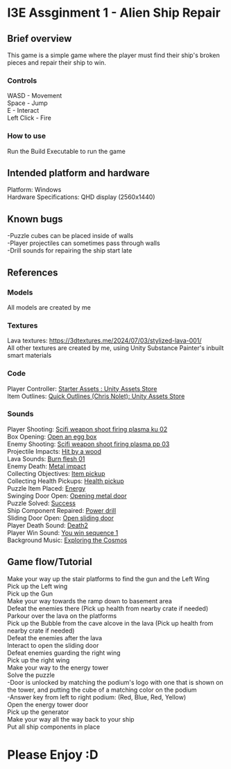 # I3E Assginment 1 - Alien Ship Repair
## Brief overview
This game is a simple game where the player must find their ship's broken pieces and repair their ship to win.
### Controls
WASD - Movement<br/>
Space - Jump<br/>
E - Interact<br/>
Left Click - Fire<br/>
### How to use
Run the Build Executable to run the game

## Intended platform and hardware
Platform: Windows<br/>
Hardware Specifications: QHD display (2560x1440)<br/>

## Known bugs
-Puzzle cubes can be placed inside of walls <br/>
-Player projectiles can sometimes pass through walls <br/>
-Drill sounds for repairing the ship start late<br/>

## References
### Models
All models are created by me
### Textures
Lava textures: https://3dtextures.me/2024/07/03/stylized-lava-001/<br/>
All other textures are created by me, using Unity Substance Painter's inbuilt smart materials
### Code
Player Controller: [Starter Assets : Unity Assets Store](https://assetstore.unity.com/packages/essentials/starter-assets-character-controllers-urp-267961?srsltid=AfmBOopwNbftk8lbgmCCX9WvvS_A8_Uv_wj1qGvzOyF7IJB54vSBqTKp)<br/>
Item Outlines: [Quick Outlines (Chris Nolet): Unity Assets Store](https://assetstore.unity.com/packages/tools/particles-effects/quick-outline-115488?aid=1101l9Bhe )<br/>
### Sounds
Player Shooting: [Scifi weapon shoot firing plasma ku 02](https://pixabay.com/sound-effects/sci-fi-weapon-shoot-firing-plasma-ku-02-233815/)<br/>
Box Opening: [Open an egg box](https://pixabay.com/sound-effects/open-a-egg-box-345735/)<br/>
Enemy Shooting: [Scifi weapon shoot firing plasma pp 03](https://pixabay.com/sound-effects/sci-fi-weapon-shoot-firing-plasma-pp-03-233823/)<br/>
Projectile Impacts: [Hit by a wood](https://pixabay.com/sound-effects/hit-by-a-wood-230542/)<br/>
Lava Sounds: [Burn flesh 01](https://pixabay.com/sound-effects/burn-flesh-01-266302/)<br/>
Enemy Death: [Metal impact](https://pixabay.com/sound-effects/metal-impact-247482/)<br/>
Collecting Objectives: [Item pickup](https://pixabay.com/sound-effects/item-pickup-37089/)<br/>
Collecting Health Pickups: [Health pickup](https://pixabay.com/sound-effects/health-pickup-6860/)<br/>
Puzzle Item Placed: [Energy](https://pixabay.com/sound-effects/energy-90321/)<br/>
Swinging Door Open: [Opening metal door](https://pixabay.com/sound-effects/opening-metal-door-98518/)<br/>
Puzzle Solved: [Success](https://pixabay.com/sound-effects/success-83493/)<br/>
Ship Component Repaired: [Power drill](https://pixabay.com/sound-effects/power-drill-90294/)<br/>
Sliding Door Open: [Open sliding door](https://pixabay.com/sound-effects/open-sliding-door-105746/)<br/>
Player Death Sound: [Death2](https://pixabay.com/sound-effects/death2-340040/)<br/>
Player Win Sound: [You win sequence 1](https://pixabay.com/sound-effects/you-win-sequence-1-183948/)<br/>
Background Music: [Exploring the Cosmos](https://pixabay.com/music/corporate-exploring-the-cosmos-235442/)<br/>


## Game flow/Tutorial
Make your way up the stair platforms to find the gun and the Left Wing <br/>
Pick up the Left wing <br/>
Pick up the Gun <br/>
Make your way towards the ramp down to basement area <br/>
Defeat the enemies there (Pick up health from nearby crate if needed) <br/>
Parkour over the lava on the platforms <br/>
Pick up the Bubble from the cave alcove in the lava (Pick up health from nearby crate if needed) <br/>
Defeat the enemies after the lava <br/>
Interact to open the sliding door <br/>
Defeat enemies guarding the right wing <br/>
Pick up the right wing <br/>
Make your way to the energy tower <br/>
Solve the puzzle<br/>
-Door is unlocked by matching the podium's logo with one that is shown on the tower, and putting the cube of a matching color on the podium<br/>
-Answer key from left to right podium: (Red, Blue, Red, Yellow)<br/>
Open the energy tower door<br/>
Pick up the generator <br/>
Make your way all the way back to your ship <br/>
Put all ship components in place <br/>

# Please Enjoy :D
